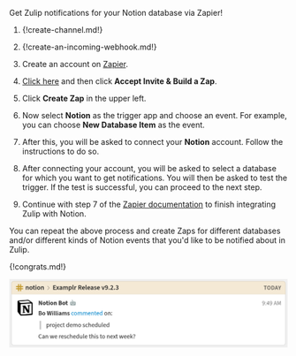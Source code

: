 Get Zulip notifications for your Notion database via Zapier!

1. {!create-channel.md!}

1. {!create-an-incoming-webhook.md!}

1. Create an account on [Zapier](https://zapier.com).

1. [Click here](https://zapier.com/developer/public-invite/8304/bb0e9784d171eb44762c1bef4fcba2df/)
   and then click **Accept Invite & Build a Zap**.

1. Click **Create Zap** in the upper left.

1. Now select **Notion** as the trigger app and choose an event. For
   example, you can choose **New Database Item** as the event.

1. After this, you will be asked to connect your **Notion** account.
   Follow the instructions to do so.

1. After connecting your account, you will be asked to select a
   database for which you want to get notifications.
   You will then be asked to test the trigger. If the test is
   successful, you can proceed to the next step.

1. Continue with step 7 of the [Zapier documentation][1] to
   finish integrating Zulip with Notion.

You can repeat the above process and create Zaps for different databases
and/or different kinds of Notion events that you'd like to be notified
about in Zulip.

{!congrats.md!}

![](/static/images/integrations/notion/001.png)

[1]: ./zapier
